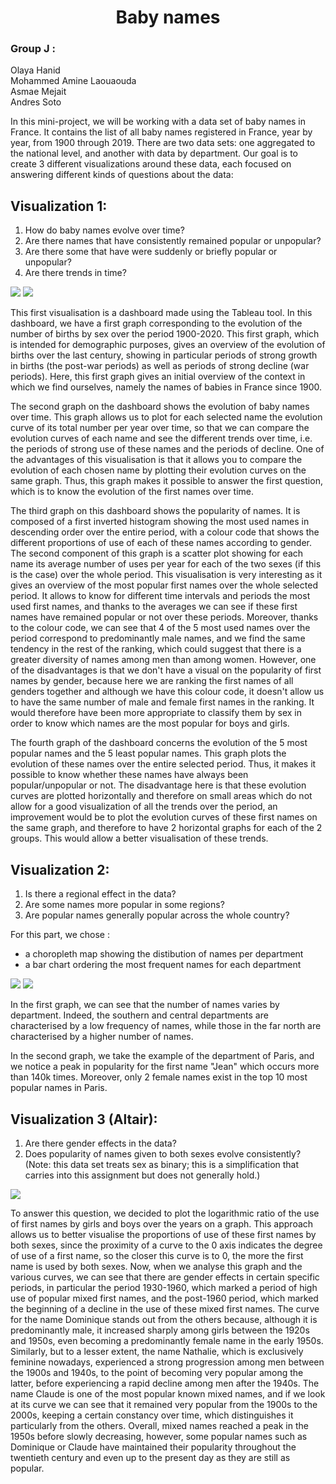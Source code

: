 <h1 align="center"> Baby names </h1>  

### Group J :  

Olaya Hanid   
Mohammed Amine Laouaouda   
Asmae Mejait    
Andres Soto  


In this mini-project, we will be working with a data set of baby names in France. It contains the list of all baby names registered in France, year by year, from 1900 through 2019. There are two data sets: one aggregated to the national level, and another with data by department. 
Our goal is to create 3 different visualizations around these data, each focused on answering different kinds of questions about the data:

## Visualization 1: 

1. How do baby names evolve over time? 
2. Are there names that have consistently remained popular or unpopular? 
3. Are there some that have were suddenly or briefly popular or unpopular? 
4. Are there trends in time?
<picture>
  <img src="https://github.com/IGR204/Baby_names/blob/main/dash1-1.jpeg">
</picture>

<picture>
  <img src="https://github.com/IGR204/Baby_names/blob/main/dash1-2.jpeg">
</picture>

This first visualisation is a dashboard made using the Tableau tool. In this dashboard, we have a first graph corresponding to the evolution of the number of births by sex over the period 1900-2020. This first graph, which is intended for demographic purposes, gives an overview of the evolution of births over the last century, showing in particular periods of strong growth in births (the post-war periods) as well as periods of strong decline (war periods). Here, this first graph gives an initial overview of the context in which we find ourselves, namely the names of babies in France since 1900.

The second graph on the dashboard shows the evolution of baby names over time. This graph allows us to plot for each selected name the evolution curve of its total number per year over time, so that we can compare the evolution curves of each name and see the different trends over time, i.e. the periods of strong use of these names and the periods of decline. One of the advantages of this visualisation is that it allows you to compare the evolution of each chosen name by plotting their evolution curves on the same graph. Thus, this graph makes it possible to answer the first question, which is to know the evolution of the first names over time. 

The third graph on this dashboard shows the popularity of names. It is composed of a first inverted histogram showing the most used names in descending order over the entire period, with a colour code that shows the different proportions of use of each of these names according to gender.  The second component of this graph is a scatter plot showing for each name its average number of uses per year for each of the two sexes (if this is the case) over the whole period. This visualisation is very interesting as it gives an overview of the most popular first names over the whole selected period. It allows to know for different time intervals and periods the most used first names, and thanks to the averages we can see if these first names have remained popular or not over these periods. Moreover, thanks to the colour code, we can see that 4 of the 5 most used names over the period correspond to predominantly male names, and we find the same tendency in the rest of the ranking, which could suggest that there is a greater diversity of names among men than among women. However, one of the disadvantages is that we don't have a visual on the popularity of first names by gender, because here we are ranking the first names of all genders together and although we have this colour code, it doesn't allow us to have the same number of male and female first names in the ranking. It would therefore have been more appropriate to classify them by sex in order to know which names are the most popular for boys and girls.

The fourth graph of the dashboard concerns the evolution of the 5 most popular names and the 5 least popular names. This graph plots the evolution of these names over the entire selected period. Thus, it makes it possible to know whether these names have always been popular/unpopular or not. The disadvantage here is that these evolution curves are plotted horizontally and therefore on small areas which do not allow for a good visualization of all the trends over the period, an improvement would be to plot the evolution curves of these first names on the same graph, and therefore to have 2 horizontal graphs for each of the 2 groups. This would allow a better visualisation of these trends. 


## Visualization 2: 

1. Is there a regional effect in the data? 
2. Are some names more popular in some regions? 
3. Are popular names generally popular across the whole country?

For this part, we chose : 
- a choropleth map showing the distibution of names per department 
- a bar chart ordering the most frequent names for each department
<picture>
  <img src="https://github.com/IGR204/Baby_names/blob/main/dash2-1.jpeg">
</picture>

<picture>
  <img src="https://github.com/IGR204/Baby_names/blob/main/dash2-2.jpeg">
</picture>

In the first graph, we can see that the number of names varies by department. Indeed, the southern and central departments are characterised by a low frequency of names, while those in the far north are characterised by a higher number of names.

In the second graph, we take the example of the department of Paris, and we notice a peak in popularity for the first name "Jean" which occurs more than 140k times. Moreover, only 2 female names exist in the top 10 most popular names in Paris.


## Visualization 3 (Altair):

1. Are there gender effects in the data? 
2. Does popularity of names given to both sexes evolve consistently? 
(Note: this data set treats sex as binary; this is a simplification that carries into this assignment but does not generally hold.)

<picture>
  <img src="https://github.com/IGR204/Baby_names/blob/main/visualization3.png">
</picture>

To answer this question, we decided to plot the logarithmic ratio of the use of first names by girls and boys over the years on a graph. This approach allows us to better visualise the proportions of use of these first names by both sexes, since the proximity of a curve to the 0 axis indicates the degree of use of a first name, so the closer this curve is to 0, the more the first name is used by both sexes. Now, when we analyse this graph and the various curves, we can see that there are gender effects in certain specific periods, in particular the period 1930-1960, which marked a period of high use of popular mixed first names, and the post-1960 period, which marked the beginning of a decline in the use of these mixed first names. The curve for the name Dominique stands out from the others because, although it is predominantly male, it increased sharply among girls between the 1920s and 1950s, even becoming a predominantly female name in the early 1950s. Similarly, but to a lesser extent, the name Nathalie, which is exclusively feminine nowadays, experienced a strong progression among men between the 1900s and 1940s, to the point of becoming very popular among the latter, before experiencing a rapid decline among men after the 1940s. The name Claude is one of the most popular known mixed names, and if we look at its curve we can see that it remained very popular from the 1900s to the 2000s, keeping a certain constancy over time, which distinguishes it particularly from the others. Overall, mixed names reached a peak in the 1950s before slowly decreasing, however, some popular names such as Dominique or Claude have maintained their popularity throughout the twentieth century and even up to the present day as they are still as popular. 
